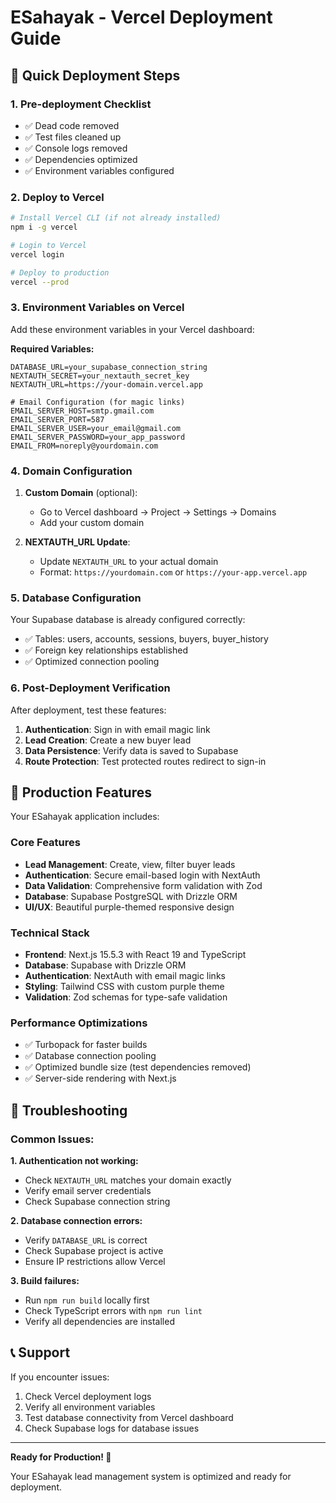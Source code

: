 # ESahayak - Vercel Deployment Guide

## 🚀 Quick Deployment Steps

### 1. Pre-deployment Checklist
- ✅ Dead code removed
- ✅ Test files cleaned up  
- ✅ Console logs removed
- ✅ Dependencies optimized
- ✅ Environment variables configured

### 2. Deploy to Vercel

```bash
# Install Vercel CLI (if not already installed)
npm i -g vercel

# Login to Vercel
vercel login

# Deploy to production
vercel --prod
```

### 3. Environment Variables on Vercel

Add these environment variables in your Vercel dashboard:

**Required Variables:**
```env
DATABASE_URL=your_supabase_connection_string
NEXTAUTH_SECRET=your_nextauth_secret_key
NEXTAUTH_URL=https://your-domain.vercel.app

# Email Configuration (for magic links)
EMAIL_SERVER_HOST=smtp.gmail.com
EMAIL_SERVER_PORT=587
EMAIL_SERVER_USER=your_email@gmail.com
EMAIL_SERVER_PASSWORD=your_app_password
EMAIL_FROM=noreply@yourdomain.com
```

### 4. Domain Configuration

1. **Custom Domain** (optional):
   - Go to Vercel dashboard → Project → Settings → Domains
   - Add your custom domain

2. **NEXTAUTH_URL Update**:
   - Update `NEXTAUTH_URL` to your actual domain
   - Format: `https://yourdomain.com` or `https://your-app.vercel.app`

### 5. Database Configuration

Your Supabase database is already configured correctly:
- ✅ Tables: users, accounts, sessions, buyers, buyer_history
- ✅ Foreign key relationships established
- ✅ Optimized connection pooling

### 6. Post-Deployment Verification

After deployment, test these features:
1. **Authentication**: Sign in with email magic link
2. **Lead Creation**: Create a new buyer lead
3. **Data Persistence**: Verify data is saved to Supabase
4. **Route Protection**: Test protected routes redirect to sign-in

## 🎯 Production Features

Your ESahayak application includes:

### Core Features
- **Lead Management**: Create, view, filter buyer leads
- **Authentication**: Secure email-based login with NextAuth
- **Data Validation**: Comprehensive form validation with Zod
- **Database**: Supabase PostgreSQL with Drizzle ORM
- **UI/UX**: Beautiful purple-themed responsive design

### Technical Stack
- **Frontend**: Next.js 15.5.3 with React 19 and TypeScript
- **Database**: Supabase with Drizzle ORM
- **Authentication**: NextAuth with email magic links
- **Styling**: Tailwind CSS with custom purple theme
- **Validation**: Zod schemas for type-safe validation

### Performance Optimizations
- ✅ Turbopack for faster builds
- ✅ Database connection pooling
- ✅ Optimized bundle size (test dependencies removed)
- ✅ Server-side rendering with Next.js

## 🔧 Troubleshooting

### Common Issues:

**1. Authentication not working:**
- Check `NEXTAUTH_URL` matches your domain exactly
- Verify email server credentials
- Check Supabase connection string

**2. Database connection errors:**
- Verify `DATABASE_URL` is correct
- Check Supabase project is active
- Ensure IP restrictions allow Vercel

**3. Build failures:**
- Run `npm run build` locally first
- Check TypeScript errors with `npm run lint`
- Verify all dependencies are installed

## 📞 Support

If you encounter issues:
1. Check Vercel deployment logs
2. Verify all environment variables
3. Test database connectivity from Vercel dashboard
4. Check Supabase logs for database issues

---

**Ready for Production! 🎉**

Your ESahayak lead management system is optimized and ready for deployment.